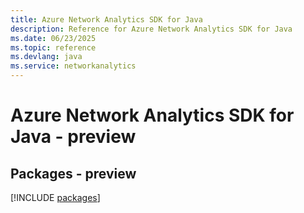 ```yaml
---
title: Azure Network Analytics SDK for Java
description: Reference for Azure Network Analytics SDK for Java
ms.date: 06/23/2025
ms.topic: reference
ms.devlang: java
ms.service: networkanalytics
---
```

# Azure Network Analytics SDK for Java - preview
## Packages - preview
[!INCLUDE [packages](network-analytics-index.md)]